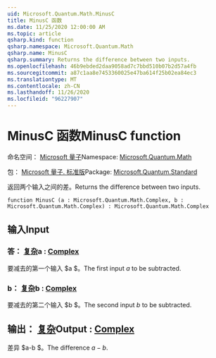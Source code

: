 ```yaml
---
uid: Microsoft.Quantum.Math.MinusC
title: MinusC 函数
ms.date: 11/25/2020 12:00:00 AM
ms.topic: article
qsharp.kind: function
qsharp.namespace: Microsoft.Quantum.Math
qsharp.name: MinusC
qsharp.summary: Returns the difference between two inputs.
ms.openlocfilehash: 46b9ebded2daa9058ad7c7bbd510b07b2d57a4fb
ms.sourcegitcommit: a87c1aa8e7453360025e47ba614f25b02ea84ec3
ms.translationtype: MT
ms.contentlocale: zh-CN
ms.lasthandoff: 11/26/2020
ms.locfileid: "96227907"
---
```

# <a name="minusc-function"></a><span data-ttu-id="ca730-102">MinusC 函数</span><span class="sxs-lookup"><span data-stu-id="ca730-102">MinusC function</span></span>

<span data-ttu-id="ca730-103">命名空间： [Microsoft 量子](xref:Microsoft.Quantum.Math)</span><span class="sxs-lookup"><span data-stu-id="ca730-103">Namespace: [Microsoft.Quantum.Math](xref:Microsoft.Quantum.Math)</span></span>

<span data-ttu-id="ca730-104">包： [Microsoft 量子. 标准版](https://nuget.org/packages/Microsoft.Quantum.Standard)</span><span class="sxs-lookup"><span data-stu-id="ca730-104">Package: [Microsoft.Quantum.Standard](https://nuget.org/packages/Microsoft.Quantum.Standard)</span></span>


<span data-ttu-id="ca730-105">返回两个输入之间的差。</span><span class="sxs-lookup"><span data-stu-id="ca730-105">Returns the difference between two inputs.</span></span>

```qsharp
function MinusC (a : Microsoft.Quantum.Math.Complex, b : Microsoft.Quantum.Math.Complex) : Microsoft.Quantum.Math.Complex
```


## <a name="input"></a><span data-ttu-id="ca730-106">输入</span><span class="sxs-lookup"><span data-stu-id="ca730-106">Input</span></span>

### <a name="a--complex"></a><span data-ttu-id="ca730-107">答： [复杂](xref:Microsoft.Quantum.Math.Complex)</span><span class="sxs-lookup"><span data-stu-id="ca730-107">a : [Complex](xref:Microsoft.Quantum.Math.Complex)</span></span>

<span data-ttu-id="ca730-108">要减去的第一个输入 $a $。</span><span class="sxs-lookup"><span data-stu-id="ca730-108">The first input $a$ to be subtracted.</span></span>


### <a name="b--complex"></a><span data-ttu-id="ca730-109">b： [复杂](xref:Microsoft.Quantum.Math.Complex)</span><span class="sxs-lookup"><span data-stu-id="ca730-109">b : [Complex](xref:Microsoft.Quantum.Math.Complex)</span></span>

<span data-ttu-id="ca730-110">要减去的第二个输入 $b $。</span><span class="sxs-lookup"><span data-stu-id="ca730-110">The second input $b$ to be subtracted.</span></span>



## <a name="output--complex"></a><span data-ttu-id="ca730-111">输出： [复杂](xref:Microsoft.Quantum.Math.Complex)</span><span class="sxs-lookup"><span data-stu-id="ca730-111">Output : [Complex](xref:Microsoft.Quantum.Math.Complex)</span></span>

<span data-ttu-id="ca730-112">差异 $a-b $。</span><span class="sxs-lookup"><span data-stu-id="ca730-112">The difference $a - b$.</span></span>